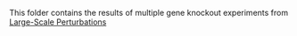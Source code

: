 This folder contains the results of multiple gene knockout experiments from [Large-Scale Perturbations](https://www.sciencedirect.com/science/article/pii/S0092867414003420#app3)

